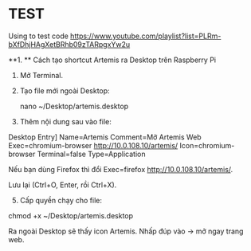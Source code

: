 # TEST
Using to test code
https://www.youtube.com/playlist?list=PLRm-bXfDhjHAgXetBRhb09zTARpgxYw2u


**1. ** Cách tạo shortcut Artemis ra Desktop trên Raspberry Pi
1) Mở Terminal.

2) Tạo file mới ngoài Desktop:

    nano ~/Desktop/artemis.desktop


3)  Thêm nội dung sau vào file:

   Desktop Entry]
    Name=Artemis
    Comment=Mở Artemis Web
    Exec=chromium-browser http://10.0.108.10/artemis/
    Icon=chromium-browser
    Terminal=false
    Type=Application


Nếu bạn dùng Firefox thì đổi Exec=firefox http://10.0.108.10/artemis/.

Lưu lại (Ctrl+O, Enter, rồi Ctrl+X).

5) Cấp quyền chạy cho file:

chmod +x ~/Desktop/artemis.desktop


Ra ngoài Desktop sẽ thấy icon Artemis. Nhấp đúp vào → mở ngay trang web.
